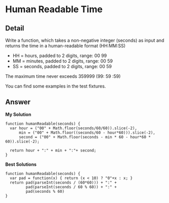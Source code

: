 # Human Readable Time
## Detail
Write a function, which takes a non-negative integer (seconds) as input and returns the time in a human-readable format (HH:MM:SS)

- HH = hours, padded to 2 digits, range: 00 99
- MM = minutes, padded to 2 digits, range: 00 59
- SS = seconds, padded to 2 digits, range: 00 59

The maximum time never exceeds 359999 (99: 59 :59)

You can find some examples in the test fixtures.

## Answer
**My Solution**
```
function humanReadable(seconds) {
  var hour = ("00" + Math.floor(seconds/60/60)).slice(-2),
      min = ("00" + Math.floor((seconds/60 - hour*60))).slice(-2),
      second = ("00" + Math.floor(seconds - min * 60 - hour*60 * 60)).slice(-2);
      
  return hour + ":" + min + ":"+ second;
}
```
**Best Solutions**
```
function humanReadable(seconds) {
  var pad = function(x) { return (x < 10) ? "0"+x : x; }
  return pad(parseInt(seconds / (60*60))) + ":" +
         pad(parseInt(seconds / 60 % 60)) + ":" +
         pad(seconds % 60)
}
```